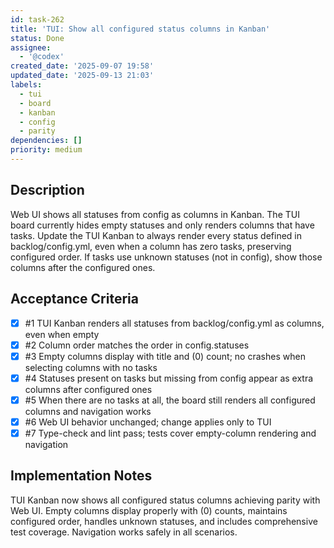 ```yaml
---
id: task-262
title: 'TUI: Show all configured status columns in Kanban'
status: Done
assignee:
  - '@codex'
created_date: '2025-09-07 19:58'
updated_date: '2025-09-13 21:03'
labels:
  - tui
  - board
  - kanban
  - config
  - parity
dependencies: []
priority: medium
---
```


## Description

Web UI shows all statuses from config as columns in Kanban. The TUI board currently hides empty statuses and only renders columns that have tasks. Update the TUI Kanban to always render every status defined in backlog/config.yml, even when a column has zero tasks, preserving configured order. If tasks use unknown statuses (not in config), show those columns after the configured ones.

## Acceptance Criteria
<!-- AC:BEGIN -->
- [x] #1 TUI Kanban renders all statuses from backlog/config.yml as columns, even when empty
- [x] #2 Column order matches the order in config.statuses
- [x] #3 Empty columns display with title and (0) count; no crashes when selecting columns with no tasks
- [x] #4 Statuses present on tasks but missing from config appear as extra columns after configured ones
- [x] #5 When there are no tasks at all, the board still renders all configured columns and navigation works
- [x] #6 Web UI behavior unchanged; change applies only to TUI
- [x] #7 Type-check and lint pass; tests cover empty-column rendering and navigation
<!-- AC:END -->


## Implementation Notes

TUI Kanban now shows all configured status columns achieving parity with Web UI. Empty columns display properly with (0) counts, maintains configured order, handles unknown statuses, and includes comprehensive test coverage. Navigation works safely in all scenarios.
